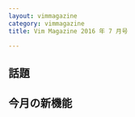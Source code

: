 ```yaml
---
layout: vimmagazine
category: vimmagazine
title: Vim Magazine 2016 年 7 月号

---
```


## 話題

## 今月の新機能

